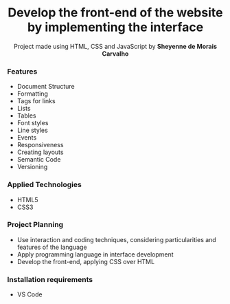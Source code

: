 <h1 align="center">Develop the front-end of the website by implementing the interface</h1>

<p align="center">Project made using HTML, CSS and JavaScript by <b>Sheyenne de Morais Carvalho</b>

<h3>Features</h3>
<ul>
  <li>Document Structure</li>
  <li>Formatting</li>
  <li>Tags for links</li>
  <li>Lists</li>
  <li>Tables</li>
  <li>Font styles</li>
  <li>Line styles</li>
  <li>Events</li>
  <li>Responsiveness</li>
  <li>Creating layouts</li>
  <li>Semantic Code</li>
  <li>Versioning</li>
</ul>

<h3>Applied Technologies</h3>
<ul>
  <li>HTML5</li>
  <li>CSS3</li>
</ul>

<h3>Project Planning</h3>
<ul>
  <li>Use interaction and coding techniques, considering particularities and features of the language</li>
  <li>Apply programming language in interface development</li>
  <li>Develop the front-end, applying CSS over HTML</li>
</ul>

<h3>Installation requirements</h3>
<ul>
  <li>VS Code</li>
</ul>
